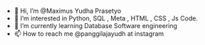 - 👋 Hi, I’m @Maximus Yudha Prasetyo
- 👀 I’m interested in Python, SQL , Meta , HTML , CSS , Js Code.
- 🌱 I’m currently learning Database Software engineering
- 📫 How to reach me @panggilajayudh at instagram 

<!---
BangYudha/BangYudha is a ✨ special ✨ repository because its `README.md` (this file) appears on your GitHub profile.
You can click the Preview link to take a look at your changes.
--->
